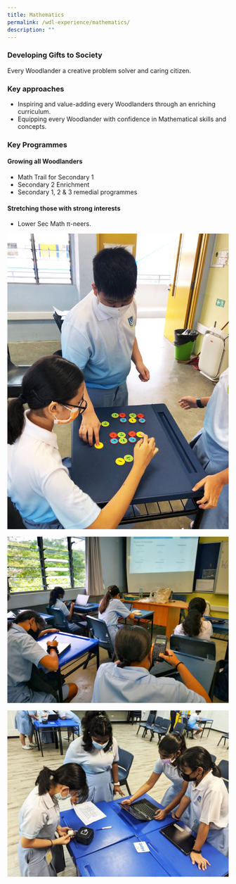 ```yaml
---
title: Mathematics
permalink: /wdl-experience/mathematics/
description: ""
---
```

### Developing Gifts to Society

Every Woodlander a creative problem solver and caring citizen.

### Key approaches

*   Inspiring and value-adding every Woodlanders through an enriching curriculum.
*   Equipping every Woodlander with confidence in Mathematical skills and concepts.

### Key Programmes

#### Growing all Woodlanders
* Math Trail for Secondary 1
* Secondary 2 Enrichment
* Secondary 1, 2 &amp; 3 remedial programmes

#### Stretching those with strong interests
* Lower Sec Math π-neers.

![](/images/Departments/Mathdept1.jpg)

![](/images/IMG_20210914_093114-1024x768.jpg)

![](/images/WhatsApp-Image-2021-10-28.jpg)